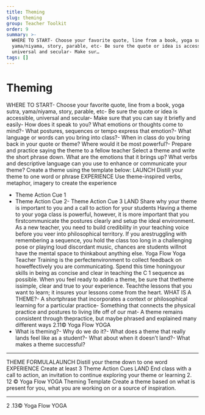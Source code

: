 ```yaml
---
title: Theming
slug: theming
group: Teacher Toolkit
order: 9
summary: >-
  WHERE TO START- Choose your favorite quote, line from a book, yoga sutra,
  yama/niyama, story, parable, etc- Be sure the quote or idea is accessible,
  universal and secular- Make sur…
tags: []
---
```

# Theming

WHERE TO START- Choose your favorite quote, line from a book, yoga sutra, yama/niyama, story, parable, etc- Be sure the quote or idea is accessible, universal and secular- Make sure that you can say it briefly and easily- How does it speak to you? What emotions or thoughts come to mind?- What postures, sequences or tempo express that emotion?- What language or words can you bring into class?- When in class do you bring back in your quote or theme? Where would it be most powerful?- Prepare and practice saying the theme to a fellow teacher Select a theme and write the short phrase down. What are the emotions that it brings up? What verbs and descriptive language can you use to enhance or communicate your theme? Create a theme using the template below: LAUNCH Distill your theme to one word or phrase EXPERIENCE Use theme-inspired verbs, metaphor, imagery to create the experience
- Theme Action Cue 1
- Theme Action Cue 2- Theme Action Cue 3 LAND Share why your theme is important to you and a call to action for your students Having a theme to your yoga class is powerful, however, it is more important that you firstcommunicate the postures clearly and setup the ideal environment. As a new teacher, you need to build credibility in your teaching voice before you veer into philosophical territory. If you arestruggling with remembering a sequence, you hold the class too long in a challenging pose or playing loud discordant music, chances are students willnot have the mental space to thinkabout anything else. Yoga Flow Yoga Teacher Training is the perfectenvironment to collect feedback on howeffectively you are communicating. Spend this time honingyour skills in being as concise and clear in teaching the C 1 sequence as possible. When you feel ready to addin a theme, be sure that thetheme issimple, clear and true to your experience. Teachthe lessons that you want to learn; it insures your lessons come from the heart. WHAT IS A THEME?- A shortphrase that incorporates a context or philosophical learning for a particular practice- Something that connects the physical practice and postures to living life off of our mat- A theme remains consistent through thepractice, but maybe phrased and explained many different ways 2.11© Yoga Flow YOGA
- What is theming?- Why do we do it?- What does a theme that really lands feel like as a student?- What about when it doesn’t land?- What makes a theme successful?
- --

THEME FORMULALAUNCH Distill your theme down to one word
EXPERIENCE Create at least 3 Theme Action Cues
LAND End class with a call to action, an invitation to continue exploring your theme or learning
2. 12 © Yoga Flow YOGA Theming Template Create a theme based on what is present for you, what you are working on or a source of inspiration.
- --

2 .13© Yoga Flow YOGA
